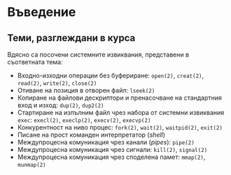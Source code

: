 # Въведение

## Теми, разглеждани в курса

Вдясно са посочени системните извиквания, представени в съответната тема:

* Входно-изходни операции без буфериране: `open(2)`, `creat(2)`, `read(2)`, `write(2)`, `close(2)`
* Отиване на позиция в отворен файл: `lseek(2)`
* Копиране на файлови дескриптори и пренасочване на стандартния вход и изход: `dup(2)`, `dup2(2)`
* Стартиране на изпълним файл чрез набора от системни извиквания `exec`: `execl(2)`, `execlp(2)`, `execv(2)`, `execvp(2)`
* Конкурентност на ниво процес: `fork(2)`, `wait(2)`, `waitpid(2)`, `exit(2)`
* Писане на прост команден интерпретатор (*shell*)
* Междупроцесна комуникация чрез канали (*pipes*): `pipe(2)`
* Междупроцесна комуникация чрез сигнали: `kill(2)`, `signal(2)`
* Междупроцесна комуникация чрез споделена памет: `mmap(2)`, `munmap(2)`
